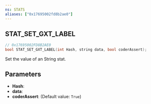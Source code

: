 ```yaml
---
ns: STATS
aliases: ["0x17695002fd8b2ae0"]
---
```

## STAT_SET_GXT_LABEL

```c
// 0x17695002FD8B2AE0
bool STAT_SET_GXT_LABEL(int Hash, string data, bool coderAssert);
```

Set the value of an String stat.


## Parameters
* **Hash**: 
* **data**: 
* **coderAssert**: (Default value: `True`)
